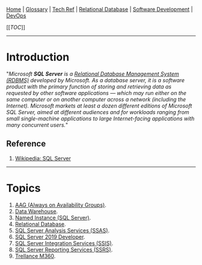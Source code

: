 [Home](/Slalom-LLC/Slalom-Consulting) | [Glossary](/Glossary) | [Tech Ref](/Tech-Ref) | [Relational Database](/Tech-Ref/Software-Development/Database/Relational-Database) | [Software Development](/Tech-Ref/Software-Development) | [DevOps](/Tech-Ref/Software-Development/DevOps-\(Development-and-IT-Operations\))

[[_TOC_]]

---
# Introduction
"_Microsoft ***SQL Server*** is a [Relational Database Management System (RDBMS)](/Tech-Ref/Software-Development/Database/Relational-Database) developed by Microsoft. As a database server, it is a software product with the primary function of storing and retrieving data as requested by other software applications — which may run either on the same computer or on another computer across a network (including the Internet). Microsoft markets at least a dozen different editions of Microsoft SQL Server, aimed at different audiences and for workloads ranging from small single-machine applications to large Internet-facing applications with many concurrent users._"

## Reference
1. [Wikipedia: SQL Server](https://en.wikipedia.org/wiki/Microsoft_SQL_Server)

---
# Topics
1. [AAG (Always on Availability Groups)](/Tech-Ref/Microsoft/SQL-Server/AAG-\(SQL-Server-Always-on-Availability-Groups\)).
1. [Data Warehouse](/Tech-Ref/Software-Development/Database/Data-Warehouse).
1. [Named Instance (SQL Server)](/Tech-Ref/Microsoft/SQL-Server/Named-Instance-\(SQL-Server\)).
1. [Relational Database](/Tech-Ref/Software-Development/Database/Relational-Database).
1. [SQL Server Analysis Services (SSAS)](/Tech-Ref/Microsoft/SQL-Server/SSAS-\(SQL-Server-Analysis-Services\)).
1. [SQL Server 2019 Developer](/Tech-Ref/Microsoft/SQL-Server/SQL-Server-2019-Developer).
1. [SQL Server Integration Services (SSIS)](/Tech-Ref/Microsoft/SQL-Server/SSIS-\(SQL-Server-Integration-Services\)).
1. [SQL Server Reporting Services (SSRS)](/Tech-Ref/Microsoft/SQL-Server/SSRS-\(SQL-Server-Reporting-Services\)).
1. [Trellance M360](/Tech-Ref/Trellance/Trellance-M360).
